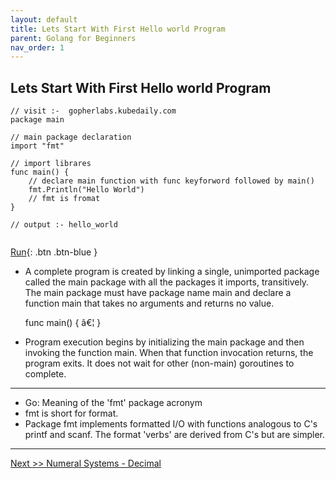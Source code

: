 ```yaml
---
layout: default
title: Lets Start With First Hello world Program 
parent: Golang for Beginners
nav_order: 1
---
```



## Lets Start With First Hello world Program 

```
// visit :-  gopherlabs.kubedaily.com
package main

// main package declaration
import "fmt"

// import librares
func main() {
	// declare main function with func keyforword followed by main()
	fmt.Println("Hello World")
	// fmt is fromat
}

// output :- hello_world


```

[Run](https://play.golang.org/p/b5LpJFoesBI){: .btn .btn-blue }




- A complete program is created by linking a single, unimported package called the main package with all the packages it imports, transitively. The main package must have package name main and declare a function main that takes no arguments and returns no value.

    func main() { â€¦ }

- Program execution begins by initializing the main package and then invoking the function main. When that function invocation returns, the program exits. It does not wait for other (non-main) goroutines to complete.

-----

- Go: Meaning of the 'fmt' package acronym
- fmt is short for format. 
-  Package fmt implements formatted I/O with functions analogous to C's printf and scanf. The format 'verbs' are derived from    C's but are simpler.
 
-----

[Next >> Numeral Systems - Decimal ](https://gopherlabs.kubedaily.com/Beginners/Decimal.html)



